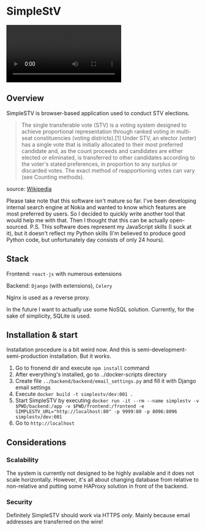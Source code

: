 # SimpleStV

![voting in SimpleSTV animatino](https://raw.github.com/szborows/simplestv/voting.webm)

## Overview

SimpleSTV is browser-based application used to conduct STV elections.

>The single transferable vote (STV) is a voting system designed to achieve proportional representation through 
>ranked voting in multi-seat constituencies (voting districts).[1] Under STV, an elector (voter) has a single 
>vote that is initially allocated to their most preferred candidate and, as the count proceeds and candidates 
>are either elected or eliminated, is transferred to other candidates according to the voter's stated 
>preferences, in proportion to any surplus or discarded votes. The exact method of reapportioning votes 
>can vary (see Counting methods).

source: [Wikipedia](https://en.wikipedia.org/wiki/Single_transferable_vote)

Please take note that this software isn't mature so far. I've been developing internal search engine at Nokia and
wanted to know which features are most preferred by users. So I decided to quickly write another tool that
would help me with that. Then I thought that this can be actually open-sourced.
P.S. This software does represent my JavaScript skills (I suck at it), but it doesn't reflect my Python skills
(I'm believed to produce good Python code, but unfortunately day consists of only 24 hours).

## Stack

Frontend: `react-js` with numerous extensions

Backend: `Django` (with extensions), `Celery`

Nginx is used as a reverse proxy.

In the future I want to actually use some NoSQL solution. Currently, for the sake of simplicity, SQLite is
used.

## Installation & start

Installation procedure is a bit weird now. And this is semi-development-semi-production installation. But it
works.

1. Go to fronend dir and execute `npm install` command
2. After everything's installed, go to ../docker-scripts directory
3. Create file `../backend/backend/email_settings.py` and fill it with Django email settings
4. Execute `docker build -t simplestv/dev:001 .`
5. Start SimpleSTV by executing `docker run -it --rm --name simplestv -v $PWD/backend:/app -v $PWD/frontend:/frontend -e SIMPLESTV_URL="http://localhost:80" -p 9999:80 -p 8096:8096 simplestv/dev:001`
6. Go to `http://localhost`

## Considerations

### Scalability
The system is currently not designed to be highly available and it does not scale horizontally. However, it's
all about changing database from relative to non-relative and putting some HAProxy solution in front of the
backend.

### Security
Definitely SimpleSTV should work via HTTPS _only_. Mainly because email addresses are transferred on the wire!

